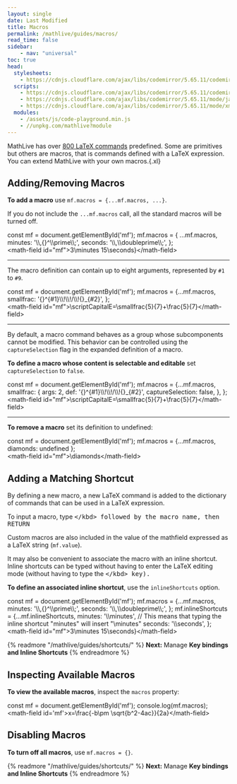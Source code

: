```yaml
---
layout: single
date: Last Modified
title: Macros
permalink: /mathlive/guides/macros/
read_time: false
sidebar:
    - nav: "universal"
toc: true
head:
  stylesheets:
    - https://cdnjs.cloudflare.com/ajax/libs/codemirror/5.65.11/codemirror.min.css
  scripts:
    - https://cdnjs.cloudflare.com/ajax/libs/codemirror/5.65.11/codemirror.min.js
    - https://cdnjs.cloudflare.com/ajax/libs/codemirror/5.65.11/mode/javascript/javascript.min.js
    - https://cdnjs.cloudflare.com/ajax/libs/codemirror/5.65.11/mode/xml/xml.min.js
  modules:
    - /assets/js/code-playground.min.js
    - //unpkg.com/mathlive?module
---
```


MathLive has over [800 LaTeX commands](/mathlive/reference/commands/) 
predefined. Some are primitives but others are macros, that is commands defined 
with a LaTeX expression. You can extend MathLive with your own macros.{.xl}


## Adding/Removing Macros

**To add a macro** use `mf.macros = {...mf.macros, ...}`.

If you do not include the `...mf.macros` call, all the standard macros will be
turned off.

<code-playground layout="stack">
    <style slot="style">
      .output:focus-within {
        outline: Highlight auto 1px;
        outline: -webkit-focus-ring-color auto 1px
      }
      .output math-field:focus, .output math-field:focus-within {
        outline: none;
      }
    </style>
    <div slot="javascript">const mf = document.getElementById('mf');
mf.macros = { ...mf.macros,
    minutes: '\\,{}^\\prime\\;',
    seconds: '\\,\\doubleprime\\;',
};
</div>
    <div slot="html">&lt;math-field id="mf"&gt;3\minutes 15\seconds}&lt;/math-field&gt;
</div>
</code-playground>

<hr>

The macro definition can contain up to eight arguments, represented by `#1` to `#9`.

<code-playground layout="stack">
    <style slot="style">
      .output:focus-within {
        outline: Highlight auto 1px;
        outline: -webkit-focus-ring-color auto 1px
      }
      .output math-field:focus, .output math-field:focus-within {
        outline: none;
      }
    </style>
    <div slot="javascript">const mf = document.getElementById('mf');
mf.macros = {...mf.macros, 
  smallfrac: '{}^{#1}\\!\\!/\\!{}_{#2}',
};
</div>
    <div slot="html">&lt;math-field id="mf"&gt;\scriptCapitalE=\smallfrac{5}{7}+\frac{5}{7}&lt;/math-field&gt;
</div>
</code-playground>

<hr>

By default, a macro command behaves as a group whose subcomponents cannot be
modified. This behavior can be controlled using the `captureSelection` flag
in the expanded definition of a macro.

**To define a macro whose content is selectable and editable** set 
`captureSelection` to `false`.

<code-playground layout="stack">
    <style slot="style">
      .output:focus-within {
        outline: Highlight auto 1px;
        outline: -webkit-focus-ring-color auto 1px
      }
      .output math-field:focus, .output math-field:focus-within {
        outline: none;
      }
    </style>
    <div slot="javascript">const mf = document.getElementById('mf');
mf.macros = {...mf.macros,
  smallfrac: {
    args: 2,
    def: '{}^{#1}\\!\\!/\\!{}_{#2}',
    captureSelection: false,
  },
};
</div>
    <div slot="html">&lt;math-field id="mf"&gt;\scriptCapitalE=\smallfrac{5}{7}+\frac{5}{7}&lt;/math-field&gt;
</div>
</code-playground>

<hr>

**To remove a macro** set its definition to undefined:

<code-playground layout="stack">
    <style slot="style">
      .output:focus-within {
        outline: Highlight auto 1px;
        outline: -webkit-focus-ring-color auto 1px
      }
      .output math-field:focus, .output math-field:focus-within {
        outline: none;
      }
    </style>
    <div slot="javascript">const mf = document.getElementById('mf');
mf.macros = {...mf.macros, diamonds: undefined };
</div>
    <div slot="html">&lt;math-field id="mf"&gt;\diamonds&lt;/math-field&gt;
</div>
</code-playground>


## Adding a Matching Shortcut

By defining a new macro, a new LaTeX command is added to the dictionary
of commands that can be used in a LaTeX expression. 

To input a macro, type <kbd>\</kbd> followed by the macro name, then <kbd>RETURN</kbd>

Custom macros are also included in the value of the mathfield 
expressed as a LaTeX string (`mf.value`).

It may also be convenient to associate the macro with an inline
shortcut. Inline shortcuts can be typed without having to enter the LaTeX
editing mode (without having to type the <kbd>\</kbd> key).

**To define an associated inline shortcut**, use the `inlineShortcuts` option.

<code-playground layout="stack">
    <style slot="style">
      .output:focus-within {
        outline: Highlight auto 1px;
        outline: -webkit-focus-ring-color auto 1px
      }
      .output math-field:focus, .output math-field:focus-within {
        outline: none;
      }
    </style>
    <div slot="javascript">const mf = document.getElementById('mf');
mf.macros = {...mf.macros,
    minutes: '\\,{}^\\prime\\;',
    seconds: '\\,\\doubleprime\\;',
};
mf.inlineShortcuts = {...mf.inlineShortcuts,
    minutes: '\\minutes', // This means that typing the inline shortcut "minutes" will insert "\minutes"
    seconds: '\\seconds',
};
</div>
    <div slot="html">&lt;math-field id="mf"&gt;3\minutes 15\seconds}&lt;/math-field&gt;
</div>
</code-playground>


{% readmore "/mathlive/guides/shortcuts/" %}
**Next:** Manage <strong>Key bindings and Inline Shortcuts</strong>
{% endreadmore %}



## Inspecting Available Macros

**To view the available macros**, inspect the `macros` property:

<code-playground layout="stack" >
    <style slot="style">
      .output:focus-within {
        outline: Highlight auto 1px;
        outline: -webkit-focus-ring-color auto 1px
      }
      .output math-field:focus, .output math-field:focus-within {
        outline: none;
      }
    </style>
    <div slot="javascript">const mf = document.getElementById('mf');
console.log(mf.macros);
</div>
    <div slot="html">&lt;math-field id='mf'&gt;x=\frac{-b\pm \sqrt{b^2-4ac}}{2a}&lt;/math-field&gt;
</div>
</code-playground>


## Disabling Macros

**To turn off all macros**, use  `mf.macros = {}`.




{% readmore "/mathlive/guides/shortcuts/" %}
**Next:** Manage <strong>Key bindings and Inline Shortcuts</strong>
{% endreadmore %}
